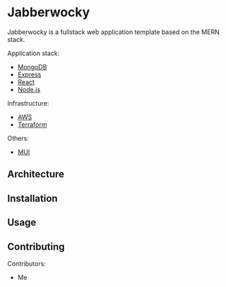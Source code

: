 # Jabberwocky
Jabberwocky is a fullstack web application template based on the MERN stack.

Application stack:
- [MongoDB](https://www.mongodb.com/)
- [Express](https://expressjs.com/)
- [React](https://reactjs.org/)
- [Node.js](https://nodejs.org/en/)

Infrastructure:
- [AWS](https://aws.amazon.com/)
- [Terraform](https://www.terraform.io/)

Others:
- [MUI](https://mui.com/)

## Architecture

## Installation

## Usage

## Contributing
Contributors:
- Me
